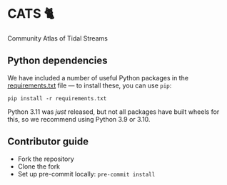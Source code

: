 # CATS 🐈

Community Atlas of Tidal Streams

## Python dependencies

We have included a number of useful Python packages in the [requirements.txt](https://github.com/stellarstreams/cats/blob/main/requirements.txt) file — to install these, you can use `pip`:

    pip install -r requirements.txt

Python 3.11 was *just* released, but not all packages have built wheels for this, so we
recommend using Python 3.9 or 3.10.

## Contributor guide

- Fork the repository
- Clone the fork
- Set up pre-commit locally: `pre-commit install`
